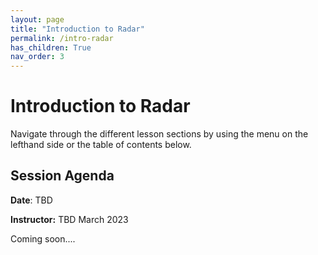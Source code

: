 ```yaml
---
layout: page
title: "Introduction to Radar"
permalink: /intro-radar
has_children: True
nav_order: 3
---
```


# Introduction to Radar
Navigate through the different lesson sections by using the menu on the lefthand side or the table of contents below.

## Session Agenda
**Date**: TBD  

**Instructor:** TBD March 2023

Coming soon....